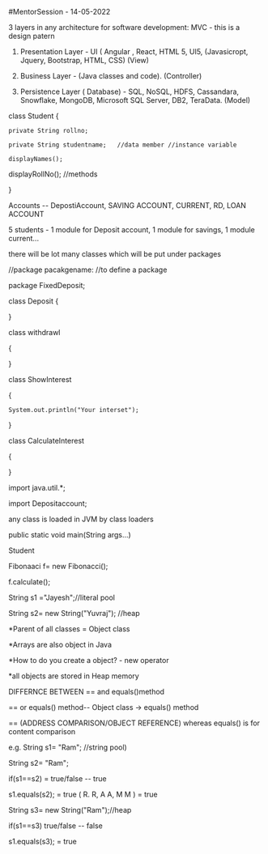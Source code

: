 
#MentorSession - 14-05-2022


3 layers in any architecture for software development: MVC - this is a design patern

1) Presentation Layer - UI ( Angular , React, HTML 5, UI5, (Javasicropt, Jquery, Bootstrap, HTML, CSS) (View)

2) Business Layer - (Java classes and code). (Controller)

3) Persistence Layer ( Database) - SQL, NoSQL, HDFS, Cassandara, Snowflake, MongoDB, Microsoft SQL Server, DB2, TeraData.  (Model)



class Student
{

    private String rollno;

    private String studentname;   //data member //instance variable

    displayNames();

   displayRollNo();   //methods

}



Accounts -- DepostiAccount, SAVING ACCOUNT, CURRENT, RD, LOAN ACCOUNT

5 students - 1 module for Deposit account, 1 module for savings, 1 module current...

there will be lot many classes which will be put under packages



//package pacakgename:  //to define a package

package FixedDeposit;

class Deposit
{





}



class withdrawl

{



}



 class ShowInterest

{

    System.out.println("Your interset");



}

class CalculateInterest

{



}

import java.util.*;

import Depositaccount;

any class is loaded in JVM by class loaders

public static void main(String args...)



   Student

  Fibonaaci f= new Fibonacci();

 f.calculate();





String s1 ="Jayesh";//literal pool

String s2= new String("Yuvraj");  //heap

*Parent of all classes = Object class

*Arrays are also object in Java 

*How to do you create a object? - new operator

*all objects are stored in Heap memory

DIFFERNCE BETWEEN == and equals()method

== or equals() method-- Object class -> equals() method

== (ADDRESS COMPARISON/OBJECT REFERENCE)  whereas equals() is for content comparison

e.g. String s1= "Ram"; //string pool)

String s2= "Ram";

if(s1==s2) = true/false -- true

s1.equals(s2); = true  ( R.  R, A A, M M ) = true

String s3= new String("Ram");//heap

if(s1==s3) true/false -- false

s1.equals(s3); = true
